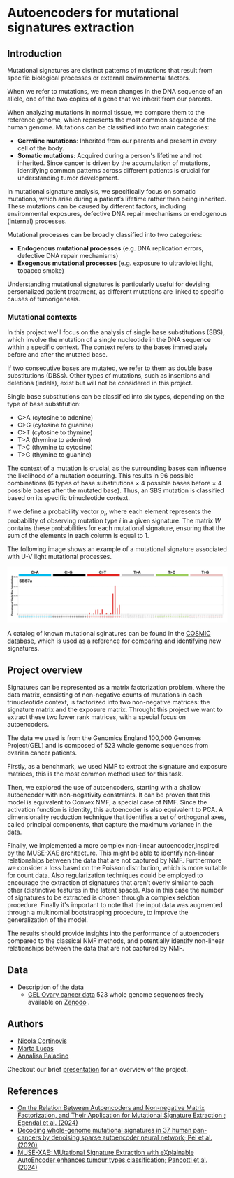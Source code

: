 # Autoencoders for mutational signatures extraction

## Introduction 
Mutational signatures are distinct patterns of mutations that result from specific biological processes or external environmental factors.

When we refer to mutations, we mean changes in the DNA sequence of an allele, one of the two copies of a gene that we inherit from our parents.

When analyzing mutations in normal tissue, we compare them to the reference genome, which represents the most common sequence of the human genome. Mutations can be classified into two main categories:

- **Germline mutations**: Inherited from our parents and present in every cell of the body.
- **Somatic mutations**: Acquired during a person's lifetime and not inherited.
Since cancer is driven by the accumulation of mutations, identifying common patterns across different patients is crucial for understanding tumor development.

In mutational signature analysis, we specifically focus on somatic mutations, which arise during a patient’s lifetime rather than being inherited. These mutations can be caused by different factors, including environmental exposures, defective DNA repair mechanisms or endogenous (internal) processes.

Mutational processes can be broadly classified into two categories:
- **Endogenous mutational processes** (e.g. DNA replication errors, defective DNA repair mechanisms)
- **Exogenous mutational processes** (e.g. exposure to ultraviolet light, tobacco smoke)

Understanding mutational signatures is particularly useful for devising personalized patient treatment, as different mutations are linked to specific causes of tumorigenesis. 
### Mutational contexts
In this project we'll focus on the analysis of single base substitutions (SBS), which involve the mutation of a single nucleotide in the DNA sequence within a specific context. The context refers to the bases immediately before and after the mutated base. 

If two consecutive bases are mutated, we refer to them as double base substitutions (DBSs). Other types of mutations, such as insertions and deletions (indels), exist but will not be considered in this project.

Single base substitutions can be classified into six types, depending on the type of base substitution:
- C>A (cytosine to adenine)
- C>G (cytosine to guanine)
- C>T (cytosine to thymine)
- T>A (thymine to adenine)
- T>C (thymine to cytosine)
- T>G (thymine to guanine)

The context of a mutation is crucial, as the surrounding bases can influence the likelihood of a mutation occurring. 
This results in 96 possible combinations (6 types of base substitutions $\times$ 4 possible bases before $\times$ 4 possible bases after the mutated base).
Thus, an SBS mutation is classified based on its specific trinucleotide context.

If we define a probability vector $p_i$, where each element represents the probability of observing mutation type $i$ in a given signature. The
matrix $W$ contains these probabilities for each mutational signature, ensuring that the sum of the elements in each column is equal to 1.

The following image shows an example of a mutational signature associated with U-V light mutational processes.

<img src="images/MutSig.png" alt="NMF" width="700"/>

A catalog of known mutational sginatures can be found in the [COSMIC database](https://cancer.sanger.ac.uk/signatures), which is used as a reference for comparing and identifying new signatures.
## Project overview
Signatures can be represented as a matrix factorization problem, where the data matrix, consisting of non-negative counts of mutations in each trinucleotide context, is factorized into two non-negative matrices: the signature matrix and the exposure matrix. 
Throught this project we want to extract these two lower rank matrices, with a special focus on autoencoders.

The data we used is from the Genomics England 100,000 Genomes Project(GEL) and is composed of 523 whole genome sequences from ovarian cancer patients.

Firstly, as a benchmark, we used NMF to extract the signature and exposure  matrices, this is the most common method used for this task.

Then, we explored the use of autoencoders, starting with a shallow autoencoder with non-negativity constraints. It can be proven that this model is equivalent to Convex NMF, a special case of NMF.
Since the activation function is identity, this autoencoder is also equivalent to PCA. A dimensionality recduction technique that identifies a set of orthogonal axes, called principal components, that capture the maximum variance in the data.


Finally, we implemented a more complex non-linear autoencoder,inspired by the MUSE-XAE architecture. This might be able to identify non-linear relationships between the data that are not captured by NMF.
Furthermore we consider a loss based on the Poisson distribution, which is more suitable for count data. 
Also regularization techniques could be employed to encourage the extraction of signatures that aren't overly similar to each other (distinctive features in the latent space).
Also in this case the number of signatures to be extracted is chosen through a complex selction procedure.
Finally it's important to note that the input data was augmented through a multinomial bootstrapping procedure, to improve the generalization of the model.

The results should provide insights into the performance of autoencoders compared to the classical NMF methods, and potentially identify non-linear relationships between the data that are not captured by NMF.
## Data 
- Description of the data
  - [GEL Ovary cancer data](data/catalogues_Ovary_SBS.tsv) 523 whole genome sequences freely available on [Zenodo](https://zenodo.org/records/5571551) . 

## Authors

- [Nicola Cortinovis](https://github.com/NicolaCortinovis)
- [Marta Lucas](https://github.com/15Max)
- [Annalisa Paladino](https://github.com/annalisapaladino)

Checkout our brief [presentation](Presentation.pdf) for an overview of the project.

## References 
- [On the Relation Between Autoencoders and Non-negative Matrix
Factorization, and Their Application for Mutational Signature
Extraction ; Egendal et al. (2024)](references/AENMF.pdf)
- [Decoding whole-genome mutational signatures in 37 human
pan-cancers by denoising sparse autoencoder neural network; Pei et al. (2020)](references/Denoising.pdf)
- [MUSE-XAE: MUtational Signature Extraction with
eXplainable AutoEncoder enhances tumour types
classification; Pancotti et al. (2024)](references/MUSE_XAE.pdf)




  
